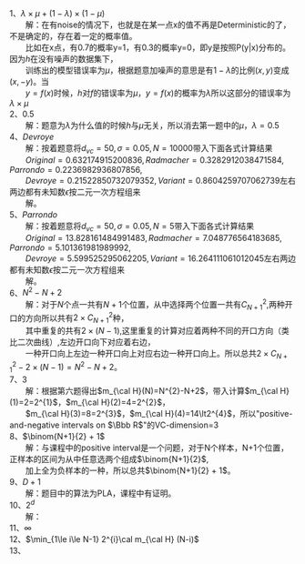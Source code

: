 
1、$\lambda\times\mu+(1-\lambda)\times(1-\mu)$  
&emsp;&emsp;解：在有noise的情况下，也就是在某一点x的值不再是Deterministic的了，不是确定的，存在着一定的概率值。  
&emsp;&emsp;比如在x点，有0.7的概率y=1，有0.3的概率y=0，即y是按照P(y|x)分布的。  因为$h$在没有噪声的数据集下，  
&emsp;&emsp;训练出的模型错误率为$\mu$，根据题意加噪声的意思是有$1-\lambda$的比例$(x, y)$变成$(x, -y)$。当  
&emsp;&emsp;$y=f(x)$时候，$h$对$f$的错误率为$\mu$，$y=f(x)$的概率为$\lambda$所以这部分的错误率为$\lambda\times\mu$  
2、0.5  
&emsp;&emsp;解：题意为$\lambda$为什么值的时候$h$与$\mu$无关，所以消去第一题中的$\mu$，$\lambda=0.5$  
4、$Devroye$  
&emsp;&emsp;解：按着题意将$d_{vc}=50, \sigma=0.05, N=10000$带入下面各式计算结果  
&emsp;&emsp;$Original=0.632174915200836,Radmacher=0.3282912038471584,Parrondo=0.2236982936807856,$  
&emsp;&emsp;$Devroye=0.21522850732079352,Variant=0.8604259707062739$左右两边都有未知数$\epsilon$按二元一次方程组来  
&emsp;&emsp;解。  
5、$Parrondo$  
&emsp;&emsp;解：按着题意将$d_{vc}=50, \sigma=0.05, N=5$带入下面各式计算结果  
&emsp;&emsp;$Original=13.828161484991483,Radmacher=7.048776564183685,Parrondo=5.101361981989992,$  
&emsp;&emsp;$Devroye=5.599525295062205,Variant=16.264111061012045$左右两边都有未知数$\epsilon$按二元一次方程组来  
&emsp;&emsp;解。  
6、$N^{2}-N+2$  
&emsp;&emsp;解：对于$N$个点一共有$N+1$个位置，从中选择两个位置一共有$C_{N+1}^{2}$,两种开口的方向所以共有$2\times C_{N+1}^{2}$种，  
&emsp;&emsp;其中重复的共有$2\times(N-1)$,这里重复的计算对应着两种不同的开口方向（类比二次曲线）,左边开口向下对应着右边，  
&emsp;&emsp;一种开口向上左边一种开口向上对应右边一种开口向上。所以总共$2\times C_{N+1}^{2}-2\times(N-1)=N^{2}-N+2$。  
7、$3$  
&emsp;&emsp;解：根据第六题得出$m_{\cal H}(N)=N^{2}-N+2$，带入计算$m_{\cal H}(1)=2=2^{1}$，$m_{\cal H}(2)=4=2^{2}$，  
&emsp;&emsp;$m_{\cal H}(3)=8=2^{3}$，$m_{\cal H}(4)=14\lt2^{4}$，所以"positive-and-negative intervals on $\Bbb R$"的VC-dimension=3  
8、$\binom{N+1}{2} + 1$  
&emsp;&emsp;解：与课程中的positive interval是一个问题，对于N个样本，N+1个位置，正样本的区间为从中任意选两个组成$\binom{N+1}{2}$,  
&emsp;&emsp;加上全为负样本的一种，所以总共$\binom{N+1}{2} + 1$。  
9、$D+1$  
&emsp;&emsp;解：题目中的算法为PLA，课程中有证明。  
10、$2^{d}$  
&emsp;&emsp;解：  
11、$\infty$  
12、$\min_{1\le i\le N-1} 2^{i}\cal m_{\cal H} (N-i)$  
13、

